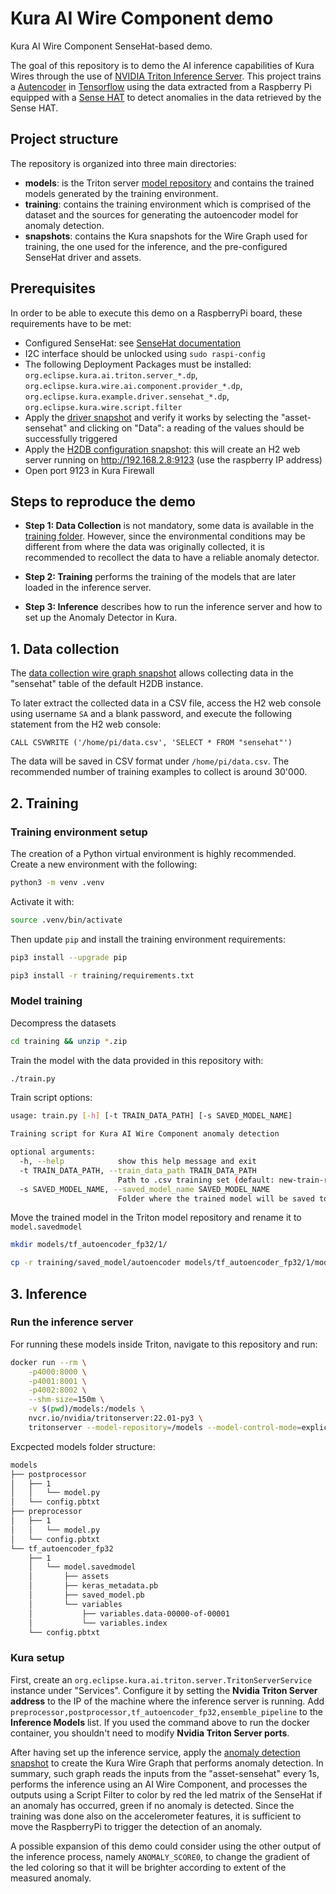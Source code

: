 # Kura AI Wire Component demo

Kura AI Wire Component SenseHat-based demo.

The goal of this repository is to demo the AI inference capabilities of Kura Wires through the use of [NVIDIA Triton Inference Server](https://developer.nvidia.com/nvidia-triton-inference-server). This project trains a [Autencoder](https://en.wikipedia.org/wiki/Autoencoder) in [Tensorflow](https://www.tensorflow.org/) using the data extracted from a Raspberry Pi equipped with a [Sense HAT](https://www.raspberrypi.com/products/sense-hat/) to detect anomalies in the data retrieved by the Sense HAT.

## Project structure

The repository is organized into three main directories:
- **models**: is the Triton server [model repository](https://github.com/triton-inference-server/server/blob/main/docs/model_repository.md) and contains the trained models generated by the training environment.
- **training**: contains the training environment which is comprised of the dataset and the sources for generating the autoencoder model for anomaly detection.
- **snapshots**: contains the Kura snapshots for the Wire Graph used for training, the one used for the inference, and the pre-configured SenseHat driver and assets.

## Prerequisites

In order to be able to execute this demo on a RaspberryPi board, these requirements have to be met:
- Configured SenseHat: see [SenseHat documentation](https://www.raspberrypi.com/documentation/accessories/sense-hat.html)
- I2C interface should be unlocked using `sudo raspi-config`
- The following Deployment Packages must be installed: `org.eclipse.kura.ai.triton.server_*.dp`, `org.eclipse.kura.wire.ai.component.provider_*.dp`, `org.eclipse.kura.example.driver.sensehat_*.dp`, `org.eclipse.kura.wire.script.filter`
- Apply the [driver snapshot](snapshots/sensehat-driver.xml) and verify it works by selecting the "asset-sensehat" and clicking on "Data": a reading of the values should be successfully triggered
- Apply the [H2DB configuration snapshot](snapshots/h2-config.xml): this will create an H2 web server running on http://192.168.2.8:9123 (use the raspberry IP address)
- Open port 9123 in Kura Firewall

## Steps to reproduce the demo

- **Step 1: Data Collection** is not mandatory, some data is available in the [training folder](training/). However, since the environmental conditions may be different from where the data was originally collected, it is recommended to recollect the data to have a reliable anomaly detector.

- **Step 2: Training** performs the training of the models that are later loaded in the inference server.

- **Step 3: Inference** describes how to run the inference server and how to set up the Anomaly Detector in Kura.

## 1. Data collection

The [data collection wire graph snapshot](snapshots/graph-data-collection.xml) allows collecting data in the "sensehat" table of the default H2DB instance.

To later extract the collected data in a CSV file, access the H2 web console using username `SA` and a blank password, and execute the following statement from the H2 web console:
```
CALL CSVWRITE ('/home/pi/data.csv', 'SELECT * FROM "sensehat"')
```
The data will be saved in CSV format under `/home/pi/data.csv`. The recommended number of training examples to collect is around 30'000.

## 2. Training

### Training environment setup

The creation of a Python virtual environment is highly recommended. Create a new environment with the following:

```bash
python3 -m venv .venv
```

Activate it with:

```bash
source .venv/bin/activate
```

Then update `pip` and install the training environment requirements:

```bash
pip3 install --upgrade pip
```

```bash
pip3 install -r training/requirements.txt
```

### Model training

Decompress the datasets

```bash
cd training && unzip *.zip
```

Train the model with the data provided in this repository with:

```bash
./train.py
```

Train script options:

```bash
usage: train.py [-h] [-t TRAIN_DATA_PATH] [-s SAVED_MODEL_NAME]

Training script for Kura AI Wire Component anomaly detection

optional arguments:
  -h, --help            show this help message and exit
  -t TRAIN_DATA_PATH, --train_data_path TRAIN_DATA_PATH
                        Path to .csv training set (default: new-train-raw.csv)
  -s SAVED_MODEL_NAME, --saved_model_name SAVED_MODEL_NAME
                        Folder where the trained model will be saved to (default: saved_model/autoencoder)
```

Move the trained model in the Triton model repository and rename it to `model.savedmodel`

```bash
mkdir models/tf_autoencoder_fp32/1/
```

```bash
cp -r training/saved_model/autoencoder models/tf_autoencoder_fp32/1/model.savedmodel
```

## 3. Inference

### Run the inference server

For running these models inside Triton, navigate to this repository and run:

```bash
docker run --rm \
    -p4000:8000 \
    -p4001:8001 \
    -p4002:8002 \
    --shm-size=150m \
    -v $(pwd)/models:/models \
    nvcr.io/nvidia/tritonserver:22.01-py3 \
    tritonserver --model-repository=/models --model-control-mode=explicit
```

Excpected models folder structure:

```bash
models
├── postprocessor
│   ├── 1
│   │   └── model.py
│   └── config.pbtxt
├── preprocessor
│   ├── 1
│   │   └── model.py
│   └── config.pbtxt
└── tf_autoencoder_fp32
    ├── 1
    │   └── model.savedmodel
    │       ├── assets
    │       ├── keras_metadata.pb
    │       ├── saved_model.pb
    │       └── variables
    │           ├── variables.data-00000-of-00001
    │           └── variables.index
    └── config.pbtxt
```

### Kura setup

First, create an `org.eclipse.kura.ai.triton.server.TritonServerService` instance under "Services". Configure it by setting the **Nvidia Triton Server address** to the IP of the machine where the inference server is running. Add `preprocessor,postprocessor,tf_autoencoder_fp32,ensemble_pipeline` to the **Inference Models** list. If you used the command above to run the docker container, you shouldn't need to modify **Nvidia Triton Server ports**.

After having set up the inference service, apply the [anomaly detection snapshot](snapshots/graph-anomaly-detector.xml) to create the Kura Wire Graph that performs anomaly detection. In summary, such graph reads the inputs from the "asset-sensehat" every 1s, performs the inference using an AI Wire Component, and processes the outputs using a Script Filter to color by red the led matrix of the SenseHat if an anomaly has occurred, green if no anomaly is detected. Since the training was done also on the accelerometer features, it is sufficient to move the RaspberryPi to trigger the detection of an anomaly.

A possible expansion of this demo could consider using the other output of the inference process, namely `ANOMALY_SCORE0`, to change the gradient of the led coloring so that it will be brighter according to extent of the measured anomaly.
